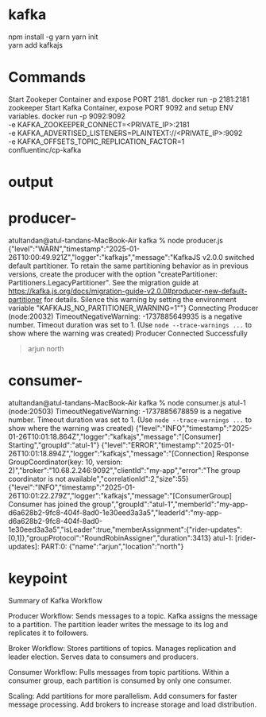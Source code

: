 # kafka

npm install -g yarn
yarn init  
yarn add kafkajs

# Commands

Start Zookeper Container and expose PORT 2181.
docker run -p 2181:2181 zookeeper
Start Kafka Container, expose PORT 9092 and setup ENV variables.
docker run -p 9092:9092 \
-e KAFKA_ZOOKEEPER_CONNECT=<PRIVATE_IP>:2181 \
-e KAFKA_ADVERTISED_LISTENERS=PLAINTEXT://<PRIVATE_IP>:9092 \
-e KAFKA_OFFSETS_TOPIC_REPLICATION_FACTOR=1 \
confluentinc/cp-kafka



# output 
# producer-
atultandan@atul-tandans-MacBook-Air kafka % node producer.js
{"level":"WARN","timestamp":"2025-01-26T10:00:49.921Z","logger":"kafkajs","message":"KafkaJS v2.0.0 switched default partitioner. To retain the same partitioning behavior as in previous versions, create the producer with the option \"createPartitioner: Partitioners.LegacyPartitioner\". See the migration guide at https://kafka.js.org/docs/migration-guide-v2.0.0#producer-new-default-partitioner for details. Silence this warning by setting the environment variable \"KAFKAJS_NO_PARTITIONER_WARNING=1\""}
Connecting Producer
(node:20032) TimeoutNegativeWarning: -1737885649935 is a negative number.
Timeout duration was set to 1.
(Use `node --trace-warnings ...` to show where the warning was created)
Producer Connected Successfully
> arjun north


# consumer-
atultandan@atul-tandans-MacBook-Air kafka % node consumer.js atul-1
(node:20503) TimeoutNegativeWarning: -1737885678859 is a negative number.
Timeout duration was set to 1.
(Use `node --trace-warnings ...` to show where the warning was created)
{"level":"INFO","timestamp":"2025-01-26T10:01:18.864Z","logger":"kafkajs","message":"[Consumer] Starting","groupId":"atul-1"}
{"level":"ERROR","timestamp":"2025-01-26T10:01:18.894Z","logger":"kafkajs","message":"[Connection] Response GroupCoordinator(key: 10, version: 2)","broker":"10.68.2.246:9092","clientId":"my-app","error":"The group coordinator is not available","correlationId":2,"size":55}
{"level":"INFO","timestamp":"2025-01-26T10:01:22.279Z","logger":"kafkajs","message":"[ConsumerGroup] Consumer has joined the group","groupId":"atul-1","memberId":"my-app-d6a628b2-9fc8-404f-8ad0-1e30eed3a3a5","leaderId":"my-app-d6a628b2-9fc8-404f-8ad0-1e30eed3a3a5","isLeader":true,"memberAssignment":{"rider-updates":[0,1]},"groupProtocol":"RoundRobinAssigner","duration":3413}
atul-1: [rider-updates]: PART:0: {"name":"arjun","location":"north"}


# keypoint 
Summary of Kafka Workflow

Producer Workflow:
Sends messages to a topic.
Kafka assigns the message to a partition.
The partition leader writes the message to its log and replicates it to followers.

Broker Workflow:
Stores partitions of topics.
Manages replication and leader election.
Serves data to consumers and producers.

Consumer Workflow:
Pulls messages from topic partitions.
Within a consumer group, each partition is consumed by only one consumer.

Scaling:
Add partitions for more parallelism.
Add consumers for faster message processing.
Add brokers to increase storage and load distribution.